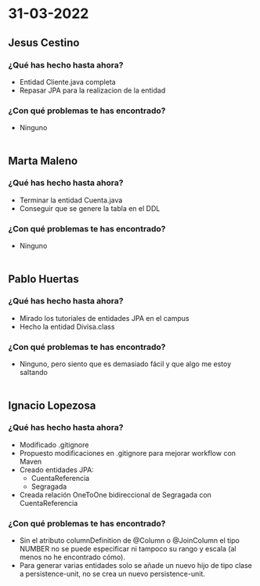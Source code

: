 # 31-03-2022
## Jesus Cestino
### ¿Qué has hecho hasta ahora?
- Entidad Cliente.java completa 
- Repasar JPA para la realizacion de la entidad
### ¿Con qué problemas te has encontrado?
- Ninguno
<br><br>

## Marta Maleno
### ¿Qué has hecho hasta ahora?
- Terminar la entidad Cuenta.java
- Conseguir que se genere la tabla en el DDL
### ¿Con qué problemas te has encontrado?
- Ninguno
<br><br>

## Pablo Huertas
### ¿Qué has hecho hasta ahora?
- Mirado los tutoriales de entidades JPA en el campus
- Hecho la entidad Divisa.class 
### ¿Con qué problemas te has encontrado?
- Ninguno, pero siento que es demasiado fácil y que algo me estoy saltando
<br><br>

## Ignacio Lopezosa
### ¿Qué has hecho hasta ahora?
- Modificado .gitignore
- Propuesto modificaciones en .gitignore para mejorar workflow con Maven
- Creado entidades JPA:
	- CuentaReferencia
	- Segragada
- Creada relación OneToOne bidireccional de Segragada con CuentaReferencia
### ¿Con qué problemas te has encontrado?
- Sin el atributo columnDefinition de @Column o @JoinColumn el tipo NUMBER no se puede especificar ni tampoco su rango y escala (al menos no he encontrado cómo).
- Para generar varias entidades solo se añade un nuevo hijo de tipo clase a persistence-unit, no se crea un nuevo persistence-unit.
<br><br>

